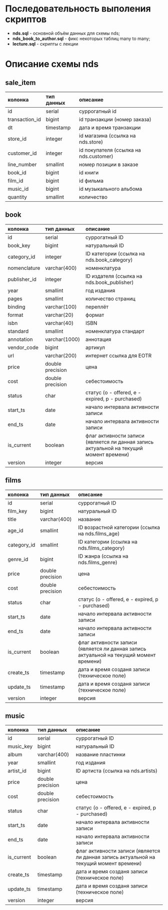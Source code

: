 # Последовательность выполения скриптов

- **nds.sql** - основной объём данных для схемы nds;
- **nds_book_to_author.sql** - фикс некоторых таблиц many to many;
- **lecture.sql** - скрипты с лекции

# Описание схемы nds

## sale_item

| колонка | тип данных | описание |
| :------ | :--------- | :--------|
| id | serial | суррогатный id |
| transaction_id | bigint | id транзакции (номер заказа) |
| dt | timestamp | дата и время транзакции |
| store_id | integer | id магазина (ссылка на nds.store) | 
| customer_id | integer | id покупателя (ссылка на nds.customer) |
| line_number | smallint | номер позиции в заказе |
| book_id | bigint | id книги |
| film_id | bigint | id фильма |
| music_id | bigint | id музыкального альбома |
| quantity | smallint | количество |

## book

| колонка | тип данных | описание |
| :------ | :--------- | :--------|
| id | serial | суррогатный ID |
| book_key | bigint | натуральный ID |
| category_id | integer | ID категории (ссылка на nds.book_category) |
| nomenclature | varchar(400) | номенклатура |
| publisher_id | integer | ID издателя (ссылка на nds.book_publisher) |
| year | smallint | год издания |
| pages | smallint | количество страниц |
| binding | varchar(100) | переплёт |
| format | varchar(20) | формат |
| isbn | varchar(40) | ISBN |
| standard | smallint | номенклатура стандарт |
| annotation | varchar(1000) | аннотация |
| vendor_code | bigint | артикул |
| url | varchar(200) | интернет ссылка для EOTR |
| price | double precision | цена |
| cost | double precision | себестоимость |
| status | char | статус (o - offered, e - expired, p - purchased) |
| start_ts | date | начало интервала активности записи |
| end_ts | date | начало интервала активности записи |
| is_current | boolean | флаг активности записи (является ли данная запись актуальной на текущий момент времени) |
| version | integer | версия |

## films

| колонка | тип данных | описание |
| :------ | :--------- | :--------|
| id | serial | суррогатный ID |
| film_key | bigint | натуральный ID |
| title | varchar(400) | название |
| age_id | smallint | ID возрастной категории (ссылка на nds.films_age) |
| category_id | smallint | ID категории (ссылка на nds.films_category) |
| genre_id | bigint | ID жанра (ссылка на nds.films_genre) |
| price | double precision | цена |
| cost | double precision | себестоимость |
| status | char | статус (o - offered, e - expired, p - purchased) |
| start_ts | date | начало интервала активности записи |
| end_ts | date | начало интервала активности записи |
| is_current | boolean | флаг активности записи (является ли данная запись актуальной на текущий момент времени) |
| create_ts | timestamp | дата и время созданя записи (техническое поле) |
| update_ts | timestamp | дата и время созданя записи (техническое поле) |
| version | integer | версия |

## music

| колонка | тип данных | описание |
| :------ | :--------- | :--------|
| id | serial | суррогатный ID |
| music_key | bigint | натуральный ID |
| album | varchar(400) | название пластинки |
| year | smallint | год издания |
| artist_id | bigint | ID артиста (ссылка на nds.artists) |
| price | double precision | цена |
| cost | double precision | себестоимость |
| status | char | статус (o - offered, e - expired, p - purchased) |
| start_ts | date | начало интервала активности записи |
| end_ts | date | начало интервала активности записи |
| is_current | boolean | флаг активности записи (является ли данная запись актуальной на текущий момент времени) |
| create_ts | timestamp | дата и время созданя записи (техническое поле) |
| update_ts | timestamp | дата и время созданя записи (техническое поле) |
| version | integer | версия |
